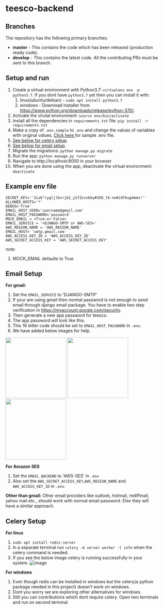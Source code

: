 # teesco-backend

## Branches

The repository has the following primary branches:
* **master** - This contains the code which has been released (production ready code).
* **develop** - This contains the latest code. All the contributing PRs must be sent to this branch.


## Setup and run

1. Create a virtual environment with Python3.7: `virtualenv env -p python3.7`. If you dont have `python3.7` yet then you can install it with:
    1. linux(ubuntu/debian) - `sudo apt install python3.7`
    1. windows - Download installer from https://www.python.org/downloads/release/python-370/.
1. Activate the virutal environment: `source env/bin/activate`
1. Install all the dependencies in `requirements.txt` file: `pip install -r requirements.txt`
1. Make a copy of `.env.sample` to `.env` and change the values of variables with original values. [Click here ](#example-env-file) for sample .env file.
1. [See below for celery setup](#celery-setup).
1. [See below for email setup](#email-setup).
1. Migrate the migrations: `python manage.py migrate`
1. Run the app: `python manage.py runserver`
1. Navigate to http://localhost:8000 in your browser
1. When you are done using the app, deactivate the virtual environment: `deactivate`


## Example env file  

```
SECRET_KEY=''3izb^ryglj(bvrjb2_y1fZvcnbky#358_l6-nn#i8fkug4mmz!''
ALLOWED_HOSTS='*'
DEBUG='True'
EMAIL_HOST_USER='username@gmail.com'
EMAIL_HOST_PASSWORD='password'
MOCK_EMAIL = <True-or-False>
EMAIL_SERVICE = '<DJANGO-SMTP or AWS-SES>'
AWS_REGION_NAME = 'AWS_REGION_NAME'
EMAIL_HOST= 'smtp.gmail.com'
AWS_ACCESS_KEY_ID = 'AWS_ACCESS_KEY_ID'
AWS_SECRET_ACCESS_KEY = 'AWS_SECRET_ACCESS_KEY'

```

note:
1. MOCK_EMAIL defaults to True

## Email Setup

**For gmail:**

1. Set the `EMAIL_SERVICE` to 'DJANGO-SMTP'
1. If your are using gmail then normal password is not enough to send email through django email package. You have to enable two step verification in https://myaccount.google.com/security.
1. Then generate a new app password for teesco.
1. The app password will look like this.
1. This 16 letter code should be set to `EMAIL_HOST_PASSWORD` in `.env`.
1. We have added below images for help.

<img src='https://user-images.githubusercontent.com/33046846/81901877-d6f5d400-95dc-11ea-85de-d7809d85ccdb.png' width='200px' height='200px' /> <img src='https://user-images.githubusercontent.com/33046846/81902570-f3ded700-95dd-11ea-8a42-0eb44f1e195f.png' height='200px' width='200px'/> <img src='https://user-images.githubusercontent.com/33046846/81902642-183ab380-95de-11ea-9c95-86940d2f0b42.png' height='200px' width='200px'/>

**For Amazon SES**
1. Set the `EMAIL_BACKEND` to 'AWS-SES' in `.env`
2. Also set the `AWS_SECRET_ACCESS_KEY`,`AWS_REGION_NAME` and `AWS_ACCESS_KEY_ID` in `.env`.

**Other than gmail:**
Other email providers like outlook, hotmail, rediffmail, yahoo mail etc., should work with normal email password. Else they will have a similar approach.


## Celery Setup

**For linux**
1. `sudo apt install redis-server`
1. In a separate terminal run `celery -A server worker -l info` when the celery command is needed.
1. If you see the below image celery is running successfully in your system.
![image](https://user-images.githubusercontent.com/33046846/81906947-add94180-95e4-11ea-9706-714317a15d42.png)


**For windows**
1. Even though redis can be installed in windows but the celery(a python package needed in this project) doesn't work on windows. 
1. Dont you worry we are exploring other alternatives for windows. 
1. Still you can contributions which dont require celery. 
Open two terminals and run  on second terminal



